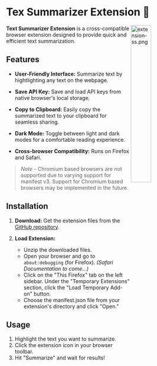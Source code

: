 # Tex Summarizer Extension :leaves:

<img src="https://i.postimg.cc/TY6fyWvt/browser-extension-ss.png" align="right" alt="extension-ss.png" width="33%">

**Text Summarizer Extension** is a cross-compatible browser extension designed to provide quick and efficient text summarization.

## Features

- **User-Friendly Interface:** Summarize text by hightlighting any text on the webpage.

- **Save API Key:** Save and load API keys from native browser's local storage.

- **Copy to Clipboard:** Easily copy the summarized text to your clipboard for seamless sharing.

- **Dark Mode:** Toggle between light and dark modes for a comfortable reading experience.

- **Cross-browser Compatibility:** Runs on Firefox and Safari.

> *Note* - Chromium based browsers are not supported due to varying support for manifest v3. Support for Chromium based browsers may be implemented in the future.

## Installation

1. **Download:** Get the extension files from the [GitHub repository](https://github.com/zvoverman/text-summarizer.git).

2. **Load Extension:**
    - Unzip the downloaded files.
    - Open your browser and go to `about:debugging` (for Firefox). _(Safari Documentation to come...)_
    - Click on the "This Firefox" tab on the left sidebar. Under the "Temporary Extensions" section, click the "Load Temporary Add-on" button.
    - Choose the manifest.json file from your extension's directory and click "Open."
    
## Usage

1. Highlight the text you want to summarize.
2. Click the extension icon in your browser toolbar.
3. Hit "Summarize" and wait for results!